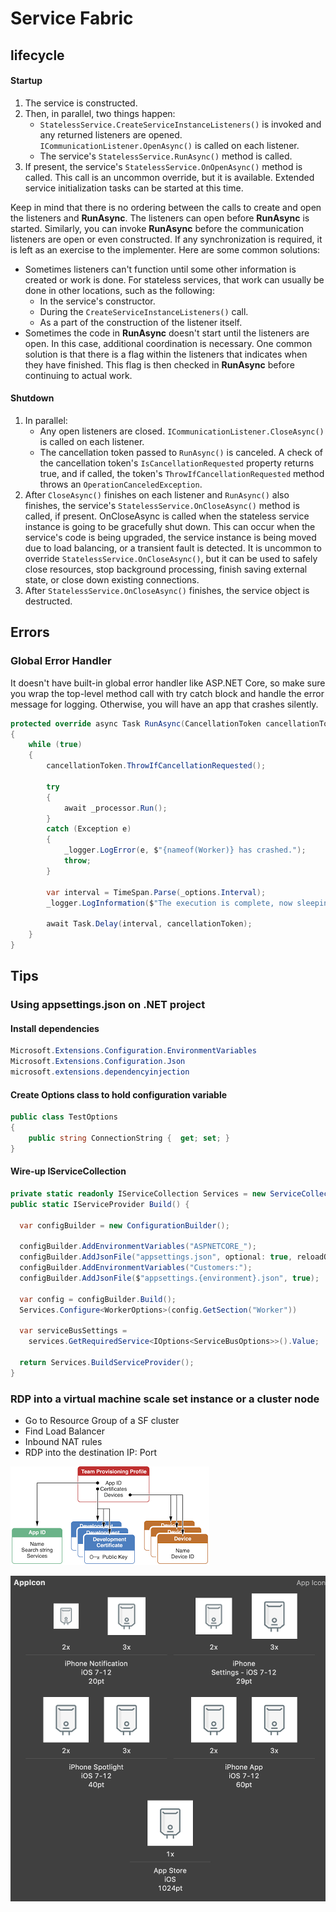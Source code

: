 # Service Fabric

## lifecycle

#### Startup

1. The service is constructed.
2. Then, in parallel, two things happen:
   * `StatelessService.CreateServiceInstanceListeners()` is invoked and any returned listeners are opened. `ICommunicationListener.OpenAsync()` is called on each listener.
   * The service's `StatelessService.RunAsync()` method is called.
3. If present, the service's `StatelessService.OnOpenAsync()` method is called. This call is an uncommon override, but it is available. Extended service initialization tasks can be started at this time.

Keep in mind that there is no ordering between the calls to create and open the listeners and **RunAsync**. The listeners can open before **RunAsync** is started. Similarly, you can invoke **RunAsync** before the communication listeners are open or even constructed. If any synchronization is required, it is left as an exercise to the implementer. Here are some common solutions:

* Sometimes listeners can't function until some other information is created or work is done. For stateless services, that work can usually be done in other locations, such as the following:
  * In the service's constructor.
  * During the `CreateServiceInstanceListeners()` call.
  * As a part of the construction of the listener itself.
* Sometimes the code in **RunAsync** doesn't start until the listeners are open. In this case, additional coordination is necessary. One common solution is that there is a flag within the listeners that indicates when they have finished. This flag is then checked in **RunAsync** before continuing to actual work.

#### Shutdown

1. In parallel:
   * Any open listeners are closed. `ICommunicationListener.CloseAsync()` is called on each listener.
   * The cancellation token passed to `RunAsync()` is canceled. A check of the cancellation token's `IsCancellationRequested` property returns true, and if called, the token's `ThrowIfCancellationRequested` method throws an `OperationCanceledException`.
2. After `CloseAsync()` finishes on each listener and `RunAsync()` also finishes, the service's `StatelessService.OnCloseAsync()` method is called, if present. OnCloseAsync is called when the stateless service instance is going to be gracefully shut down. This can occur when the service's code is being upgraded, the service instance is being moved due to load balancing, or a transient fault is detected. It is uncommon to override `StatelessService.OnCloseAsync()`, but it can be used to safely close resources, stop background processing, finish saving external state, or close down existing connections.
3. After `StatelessService.OnCloseAsync()` finishes, the service object is destructed.

## Errors

### Global Error Handler

It doesn't have built-in global error handler like ASP.NET Core, so make sure you wrap the top-level method call with try catch block and handle the error message for logging. Otherwise, you will have an app that crashes silently.

```csharp
protected override async Task RunAsync(CancellationToken cancellationToken)
{
    while (true)
    {
        cancellationToken.ThrowIfCancellationRequested();

        try
        {
            await _processor.Run();
        }
        catch (Exception e)
        {
            _logger.LogError(e, $"{nameof(Worker)} has crashed.");
            throw;
        }

        var interval = TimeSpan.Parse(_options.Interval);
        _logger.LogInformation($"The execution is complete, now sleeping for {interval} ....");
        
        await Task.Delay(interval, cancellationToken);
    }
}
```

## Tips

### Using appsettings.json on .NET project

#### Install dependencies

```csharp
Microsoft.Extensions.Configuration.EnvironmentVariables
Microsoft.Extensions.Configuration.Json
microsoft.extensions.dependencyinjection
```

#### Create Options class to hold configuration variable

```csharp
public class TestOptions
{
    public string ConnectionString {  get; set; }
}
```

#### Wire-up IServiceCollection

```csharp
private static readonly IServiceCollection Services = new ServiceCollection();
public static IServiceProvider Build() {

  var configBuilder = new ConfigurationBuilder();
  
  configBuilder.AddEnvironmentVariables("ASPNETCORE_");
  configBuilder.AddJsonFile("appsettings.json", optional: true, reloadOnChange: true);
  configBuilder.AddEnvironmentVariables("Customers:");
  configBuilder.AddJsonFile($"appsettings.{environment}.json", true);

  var config = configBuilder.Build();
  Services.Configure<WorkerOptions>(config.GetSection("Worker"))
  
  var serviceBusSettings = 
    services.GetRequiredService<IOptions<ServiceBusOptions>>().Value;
    
  return Services.BuildServiceProvider();  
}
```

### RDP into a virtual machine scale set instance or a cluster node

* Go to Resource Group of a SF cluster
* Find Load Balancer
* Inbound NAT rules
* RDP into the destination IP: Port

![](.gitbook/assets/image%20%283%29.png)

![](.gitbook/assets/image.png)



